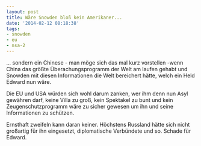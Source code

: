 ```yaml
---
layout: post
title: Wäre Snowden bloß kein Amerikaner...
date: '2014-02-12 08:18:38'
tags:
- snowden
- eu
- nsa-2
---
```


... sondern ein Chinese - man möge sich das mal kurz vorstellen -wenn China das größte Überachungsprogramm der Welt am laufen gehabt und Snowden mit diesen Informationen die Welt bereichert hätte, welch ein Held Edward nun wäre.

Die EU und USA würden sich wohl darum zanken, wer ihm denn nun Asyl gewähren darf, keine Villa zu groß, kein Spektakel zu bunt und kein Zeugenschutzprogramm wäre zu sicher gewesen um ihn und seine Informationen zu schützen.

Ernsthaft zweifeln kann daran keiner. Höchstens Russland hätte sich nicht großartig für ihn eingesetzt, diplomatische Verbündete und so. Schade für Edward.